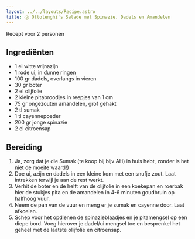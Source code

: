 ```yaml
---
layout: ../../layouts/Recipe.astro
title: Ⓥ Ottolenghi's Salade met Spinazie, Dadels en Amandelen
---
```

R﻿ecept voor 2 personen

## Ingrediënten

* 1﻿ el witte wijnazijn
* 1﻿ rode ui, in dunne ringen
* 1﻿00 gr dadels, overlangs in vieren
* 3﻿0 gr boter
* 2﻿ el olijfolie
* 2﻿ kleine pitabroodjes in reepjes van 1 cm
* 7﻿5 gr ongezouten amandelen, grof gehakt
* 2﻿ tl sumak
* 1﻿ tl cayennepoeder
* 200 gr jonge spinazie
* 2﻿ el citroensap

## Bereiding

1. J﻿a, zorg dat je die Sumak (te koop bij bijv AH) in huis hebt, zonder is het niet de moeite waard!)
2. D﻿oe ui, azijn en dadels in een kleine kom met een snufje zout. Laat intrekken terwijl je aan de rest werkt. 
3. V﻿erhit de boter en de helft van de olijfolie in een koekepan en roerbak hier de stukjes pita en de amandelen in 4-6 minuten goudbruin op halfhoog vuur. 
4. N﻿eem de pan van de vuur en meng er je sumak en cayenne door. Laat afkoelen.
5. S﻿chep voor het opdienen de spinazieblaadjes en je pitamengsel op een diepe bord. Voeg hierover je dadel/ui mengsel toe en besprenkel het geheel met de laatste olijfolie en citroensap.